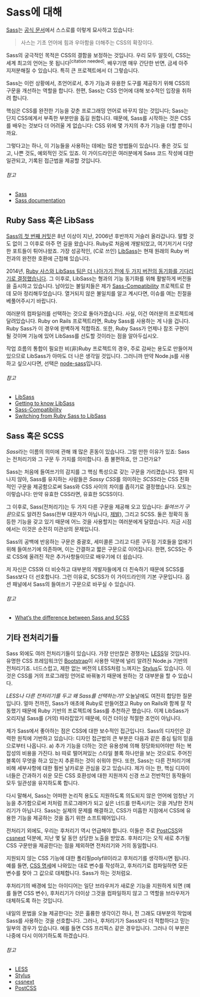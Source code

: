 
# Sass에 대해

[Sass](http://sass-lang.com)는 [공식 문서](http://sass-lang.com/documentation/file.SASS_REFERENCE.html)에서 스스로를 이렇게 묘사하고 있습니다:

> 사스는 기초 언어에 힘과 우아함을 더해주는 CSS의 확장이다.

Sass의 궁극적인 목적은 CSS의 결함을 보정하는 것입니다. 우리 모두 알듯이, CSS는 세계 최고의 언어는 못 됩니다<sup>[citation needed]</sup>. 배우기엔 매우 간단한 반면, 금세 아주 지저분해질 수 있습니다. 특히 큰 프로젝트에서 더 그렇습니다.

Sass는 이런 상황에서, 초언어로서, 추가 기능과 유용한 도구를 제공하기 위해 CSS의 구문을 개선하는 역할을 합니다. 한편, Sass는 CSS 언어에 대해 보수적인 입장을 취하려 합니다.

핵심은 CSS를 완전한 기능을 갖춘 프로그래밍 언어로 바꾸지 않는 것입니다; Sass는 단지 CSS에게서 부족한 부분만을 돕길 원합니다. 때문에, Sass를 시작하는 것은 CSS를 배우는 것보다 더 어려울 게 없습니다: CSS 위에 몇 가지의 추가 기능을 더할 뿐이니까요.

그렇다고는 하나, 이 기능들을 사용하는 데에는 많은 방법들이 있습니다. 좋은 것도 있고, 나쁜 것도, 예외적인 것도 있죠. 이 가이드라인은 여러분에게 Sass 코드 작성에 대한 일관되고, 기록된 접근법을 제공할 것입니다.

###### 참고

* [Sass](http://sass-lang.com)
* [Sass documentation](http://sass-lang.com/documentation/file.SASS_REFERENCE.html)

## Ruby Sass 혹은 LibSass

[Sass의 첫 번째 커밋](https://github.com/hcatlin/sass/commit/fa5048ba405619273e474a50400c7243fbff54fe)은 8년 이상이 지난, 2006년 후반까지 거슬러 올라갑니다. 말할 것도 없이 그 이후로 아주 먼 길을 왔습니다. Ruby로 처음에 개발되었고, 여기저기서 다양한 포트들이 튀어나왔죠. 가장 성공적인, (C로 쓰인) [LibSass](https://github.com/sass/libsass)는 현재 원래의 Ruby 버전과의 완전한 호환에 근접해 있습니다.

2014년, [Ruby 사스와 LibSass 팀은 더 나아가기 전에 두 가지 버전의 동기화를 기다리기로 결정했습니다](https://github.com/sass/libsass/wiki/The-LibSass-Compatibility-Plan). 그 이후로, LibSass는 형과의 기능 동기화를 위해 활발하게 버전들을 출시하고 있습니다. 남아있는 불일치들은 제가 [Sass-Compatibility](http://sass-compatibility.github.io) 프로젝트로 한데 모아 정리해두었습니다. 열거되지 않은 불일치를 알고 계시다면, 이슈를 여는 친절을 베풀어주시기 바랍니다.

여러분의 컴파일러를 선택하는 것으로 돌아가겠습니다. 사실, 이건 여러분의 프로젝트에 달려있습니다. Ruby on Rails 프로젝트라면, Ruby Sass를 사용하는 게 나을 겁니다. Ruby Sass가 이 경우에 완벽하게 적합하죠. 또한, Ruby Sass가 언제나 참조 구현이 될 것이며 기능에 있어 LibSass를 선도할 것이라는 점을 알아두십시오.

작업 흐름의 통합이 필요한 비(非)Ruby 프로젝트의 경우, 주로 감싸는 용도로 만들어져 있으므로 LibSass가 아마도 더 나은 생각일 것입니다. 그러니까 만약 Node.js를 사용하고 싶으시다면, 선택은 [node-sass](https://github.com/sass/node-sass)입니다.

###### 참고

* [LibSass](https://github.com/sass/libsass)
* [Getting to know LibSass](http://webdesign.tutsplus.com/articles/getting-to-know-libsass--cms-23114)
* [Sass-Compatibility](http://sass-compatibility.github.io)
* [Switching from Ruby Sass to LibSass](http://www.sitepoint.com/switching-ruby-sass-libsass/)

## Sass 혹은 SCSS

*Sass*라는 이름의 의미에 관해 꽤 많은 혼동이 있습니다. 그럴 만한 이유가 있죠: Sass는 전처리기와 그 구문 두 가지를 의미합니다. 좀 불편하죠, 안 그런가요?

Sass는 처음에 들여쓰기의 감지를 그 핵심 특성으로 갖는 구문을 가리켰습니다. 얼마 지나지 않아, Sass를 유지하는 사람들은 *Sassy CSS*를 의미하는 *SCSS*라는 CSS 친화적인 구문을 제공함으로써 Sass와 CSS 사이의 차이를 좁히기로 결정했습니다. 모토는 이렇습니다: 만약 유효한 CSS라면, 유효한 SCSS이다.

그 이후로, Sass(전처리기)는 두 가지 다른 구문을 제공해 오고 있습니다: *들여쓰기 구문*으로도 알려진 Sass(전부 대문자가 아닙니다, [제발](http://sassnotsass.com)), 그리고 SCSS. 둘은 정확히 동등한 기능을 갖고 있기 때문에 어느 것을 사용할지는 여러분에게 달렸습니다. 지금 시점에서는 이것은 순전히 미관상의 문제입니다.

Sass의 공백에 반응하는 구문은 중괄호, 세미콜론 그리고 다른 구두점 기호들을 없애기 위해 들여쓰기에 의존하며, 이는 간결하고 짧은 구문으로 이어집니다. 한편, SCSS는 주로 CSS에 올려진 작은 추가사항들이므로 배우기에 더 쉽습니다.

<p>저 자신은 CSS와 더 비슷하고 대부분의 개발자들에게 더 친숙하기 때문에 SCSS를 Sass보다 더 선호합니다. 그런 이유로, SCSS가 이 가이드라인의 기본 구문입니다. <label for="aside-toggle" class="link-like">옵션 패널</label>에서 Sass의 들여쓰기 구문으로 바꾸실 수 있습니다.</p>

###### 참고

* [What’s the difference between Sass and SCSS](http://www.sitepoint.com/whats-difference-sass-scss/)

## 기타 전처리기들

Sass 외에도 여러 전처리기들이 있습니다. 가장 만만찮은 경쟁자는 [LESS](http://lesscss.org/)일 것입니다. 유명한 CSS 프레임워크인 [Bootstrap](http://getbootstrap.com/)이 사용한 덕분에 널리 알려진 Node.js 기반의 전처리기죠. 너드스럽고, 제한 없는 버전의 LESS처럼 느껴지는 [Stylus](http://learnboost.github.io/stylus/)도 있습니다. 이것은 CSS를 거의 프로그래밍 언어로 바꿔놓기 때문에 원하는 것 대부분을 할 수 있습니다.

*LESS나 다른 전처리기를 두고 왜 Sass를 선택하는가?* 오늘날에도 여전히 합당한 질문입니다. 얼마 전까진, Sass가 애초에 Ruby로 만들어졌고 Ruby on Rails와 함께 잘 작동했기 때문에 Ruby 기반의 프로젝트에 Sass를 추천하곤 했습니다. 이제 LibSass가 오리지널 Sass를 (거의) 따라잡았기 때문에, 이건 더이상 적절한 조언이 아닙니다.

제가 Sass에서 좋아하는 점은 CSS에 대한 보수적인 접근입니다. Sass의 디자인은 강력한 원칙에 기반하고 있습니다: 디자인 접근법의 큰 부분은 다음과 같은 중심 팀의 믿음으로부터 나옵니다. a) 추가 기능을 더하는 것은 유용성에 의해 정당화되어야만 하는 복잡성의 비용을 가진다. b) 따로 떨어져있는 스타일 블록 하나만을 보는 것으로도 주어진 블록이 무엇을 하고 있는지 추론하는 것이 쉬워야 한다. 또한, Sass는 다른 전처리기에 비해 세부사항에 대한 훨씬 날카로운 관심을 갖고 있습니다. 제가 아는 한, 핵심 디자이너들은 간과하기 쉬운 모든 CSS 호환성에 대한 지원까지 신경 쓰고 전반적인 동작들이 모두 일관성을 유지하도록 합니다.

다시 말해서, Sass는 어떠한 논리적 용도도 지원하도록 의도되지 않은 언어에 엄청난 기능을 추가함으로써 저처럼 프로그래머가 되고 싶은 너드를 만족시키는 것을 겨냥한 전처리기가 아닙니다. Sass는 실제의 문제를 해결하고, CSS가 미흡한 지점에서 CSS에 유용한 기능을 제공하는 것을 돕기 위한 소프트웨어입니다.

전처리기 외에도, 우리는 후처리기 역시 언급해야 합니다. 이들은 주로 [PostCSS](https://github.com/postcss/postcss)와 [cssnext](https://cssnext.github.io/) 덕분에, 지난 몇 달 동안 상당한 노출을 받았죠. 후처리기는 오직 새로 추가될 CSS 구문만을 제공한다는 점을 제외하면 전처리기와 거의 동일합니다.

지원되지 않는 CSS 기능에 대한 폴리필polyfill이라고 후처리기를 생각하시면 됩니다. 예를 들면, [CSS 명세](http://dev.w3.org/csswg/css-variables/)에 나와있는 대로 변수를 작성하고, 후처리기로 컴파일하면 모든 변수를 찾아 그 값으로 대체합니다. Sass가 하는 것처럼요.

후처리기의 배경에 있는 아이디어는 일단 브라우저가 새로운 기능을 지원하게 되면 (예를 들면 CSS 변수), 후처리기가 더이상 그것을 컴파일하지 않고 그 역할을 브라우저가 대체하도록 하는 것입니다.

내일의 문법을 오늘 제공한다는 것은 훌륭한 생각이긴 하나, 전 그래도 대부분의 작업에 Sass를 사용하는 것을 선호합니다. 그러나, 후처리기가 Sass보다 더 적합하다고 믿는 일부의 경우가 있습니다. 예를 들면 CSS 프리픽스 같은 경우입니다. 그러나 이 부분은 나중에 다시 이야기하도록 하겠습니다.

###### 참고

* [LESS](http://lesscss.org/)
* [Stylus](http://learnboost.github.io/stylus/)
* [cssnext](https://cssnext.github.io/)
* [PostCSS](https://github.com/postcss/postcss)

